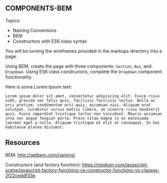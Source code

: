 **COMPONENTS-BEM**
----------------------------------

Topics:
* Naming Conventions
* BEM
* Constructors with ES6 class syntax

You will be turning the wireframes provided in the markups directory into a page.

Using BEM, create the page with three components: `Section`, `Box`, and `Dropdown`.
Using ES6 class constructors, complete the `Dropdown` component functionality.

Here is some Lorem Ipsum text:

`Lorem ipsum dolor sit amet, consectetur adipiscing elit. Fusce risus nibh, gravida nec felis quis, facilisis facilisis lectus. Nulla ac orci pretium, condimentum orci quis, accumsan nisi. Aliquam erat volutpat. Curabitur cursus mattis libero, at viverra risus hendrerit quis. Fusce imperdiet tristique tortor non tincidunt. Mauris accumsan urna nec augue feugiat porta. Proin vitae magna in ex malesuada laoreet eget a nulla. Aliquam tristique et elit at consequat. In hac habitasse platea dictumst.`


## Resources
  BEM: http://getbem.com/naming/
  
  Constructors (and factory function): https://medium.com/javascript-scene/javascript-factory-functions-vs-constructor-functions-vs-classes-2f22ceddf33e